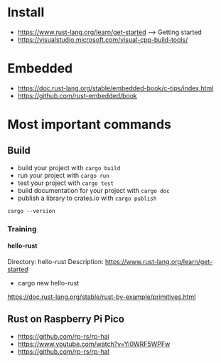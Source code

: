 
# Install
* https://www.rust-lang.org/learn/get-started --> Getting started
* https://visualstudio.microsoft.com/visual-cpp-build-tools/



# Embedded

* https://doc.rust-lang.org/stable/embedded-book/c-tips/index.html
* https://github.com/rust-embedded/book


# Most important commands

## Build
* build your project with `cargo build`
* run your project with `cargo run`
* test your project with `cargo test`
* build documentation for your project with `cargo doc`
* publish a library to crates.io with `cargo publish`


`cargo --version`


### Training

#### hello-rust
Directory: hello-rust
Description: https://www.rust-lang.org/learn/get-started

* cargo new hello-rust


https://doc.rust-lang.org/stable/rust-by-example/primitives.html


## Rust on Raspberry Pi Pico
* https://github.com/rp-rs/rp-hal
* https://www.youtube.com/watch?v=Yi0WRF5WPFw
* https://github.com/rp-rs/rp-hal

